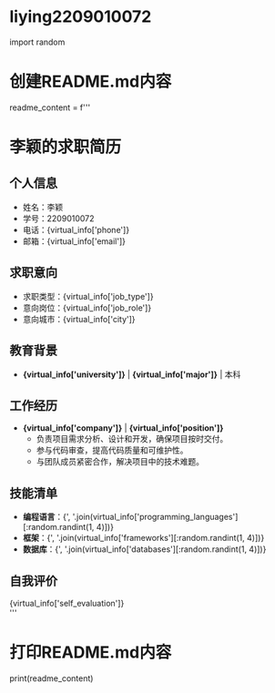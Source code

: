 # liying2209010072
import random  
# 创建README.md内容  
readme_content = f'''  
# 李颖的求职简历  
  
## 个人信息  
- 姓名：李颖  
- 学号：2209010072  
- 电话：{virtual_info['phone']}  
- 邮箱：{virtual_info['email']}  
  
## 求职意向  
- 求职类型：{virtual_info['job_type']}  
- 意向岗位：{virtual_info['job_role']}  
- 意向城市：{virtual_info['city']}  
  
## 教育背景  
- **{virtual_info['university']}** | **{virtual_info['major']}** | 本科  
  
## 工作经历  
- **{virtual_info['company']}** | **{virtual_info['position']}**   
  - 负责项目需求分析、设计和开发，确保项目按时交付。  
  - 参与代码审查，提高代码质量和可维护性。  
  - 与团队成员紧密合作，解决项目中的技术难题。  
  
## 技能清单  
- **编程语言**：{', '.join(virtual_info['programming_languages'][:random.randint(1, 4)])}  
- **框架**：{', '.join(virtual_info['frameworks'][:random.randint(1, 4)])}  
- **数据库**：{', '.join(virtual_info['databases'][:random.randint(1, 4)])}  
  
## 自我评价  
{virtual_info['self_evaluation']}  
'''  
  
# 打印README.md内容  
print(readme_content)
